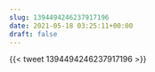 ```yaml
---
slug: 1394494246237917196
date: 2021-05-18 03:25:11+00:00
draft: false
---
```


{{< tweet 1394494246237917196 >}}
